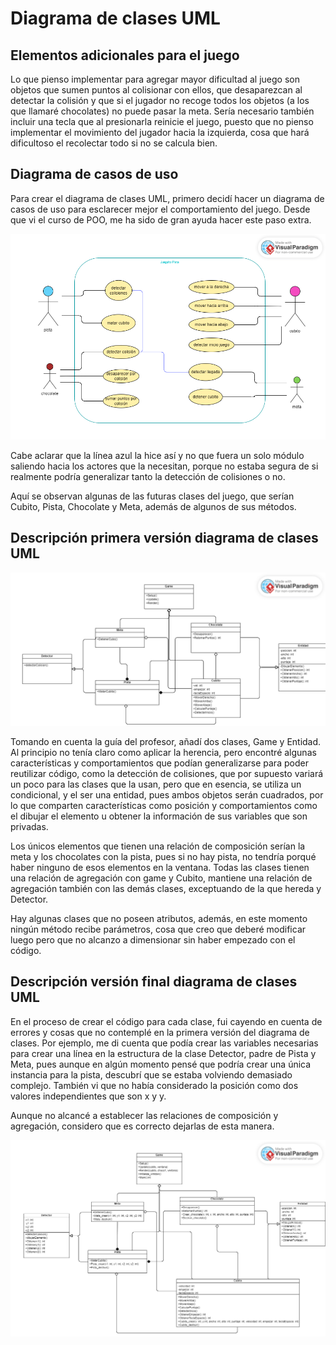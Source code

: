 # Diagrama de clases UML

## Elementos adicionales para el juego
Lo que pienso implementar para agregar mayor dificultad al juego son objetos que sumen puntos al colisionar con ellos, que desaparezcan al detectar la colisión y que si el jugador no recoge todos los objetos (a los que llamaré chocolates) no puede pasar la meta. Sería necesario también incluir una tecla que al presionarla reinicie el juego, puesto que no pienso implementar el movimiento del jugador hacia la izquierda, cosa que hará dificultoso el recolectar todo si no se calcula bien.

## Diagrama de casos de uso
Para crear el diagrama de clases UML, primero decidí hacer un diagrama de casos de uso para esclarecer mejor el comportamiento del juego. Desde que vi el curso de POO, me ha sido de gran ayuda hacer este paso extra.

![casos_de_uso](https://github.com/hacUPB/sc-2420-eval-u3-SofiaLezcanoArenas/blob/main/DiagramaClasesUML/pista%20casos%20uso.png)

Cabe aclarar que la línea azul la hice así y no que fuera un solo módulo saliendo hacia los actores que la necesitan, porque no estaba segura de si realmente podría generalizar tanto la detección de colisiones o no.

Aquí se observan algunas de las futuras clases del juego, que serían Cubito, Pista, Chocolate y Meta, además de algunos de sus métodos.

## Descripción primera versión diagrama de clases UML
![clases](https://github.com/hacUPB/sc-2420-eval-u3-SofiaLezcanoArenas/blob/main/DiagramaClasesUML/planta%20clases.png)

Tomando en cuenta la guía del profesor, añadí dos clases, Game y Entidad. Al principio no tenía claro como aplicar la herencia, pero encontré algunas características y comportamientos que podían generalizarse para poder reutilizar código, como la detección de colisiones, que por supuesto variará un poco para las clases que la usan, pero que en esencia, se utiliza un condicional, y el ser una entidad, pues ambos objetos serán cuadrados, por lo que comparten características como posición y comportamientos como el dibujar el elemento u obtener la información de sus variables que son privadas.

Los únicos elementos que tienen una relación de composición serían la meta y los chocolates con la pista, pues si no hay pista, no tendría porqué haber ninguno de esos elementos en la ventana. Todas las clases tienen una relación de agregación con game y Cubito, mantiene una relación de agregación también con las demás clases, exceptuando de la que hereda y Detector.

Hay algunas clases que no poseen atributos, además, en este momento ningún método recibe parámetros, cosa que creo que deberé modificar luego pero que no alcanzo a dimensionar sin haber empezado con el código.

## Descripción versión final diagrama de clases UML
En el proceso de crear el código para cada clase, fui cayendo en cuenta de errores y cosas que no contemplé en la primera versión del diagrama de clases. Por ejemplo, me di cuenta que podía crear las variables necesarias para crear una línea en la estructura de la clase Detector, padre de Pista y Meta, pues aunque en algún momento pensé que podría crear una única instancia para la pista, descubrí que se estaba volviendo demasiado complejo. También vi que no había considerado la posición como dos valores independientes que son x y y.

Aunque no alcancé a establecer las relaciones de composición y agregación, considero que es correcto dejarlas de esta manera.

![clasesFinal](https://github.com/hacUPB/sc-2420-eval-u3-SofiaLezcanoArenas/blob/main/DiagramaClasesUML/pista%20clases.png)